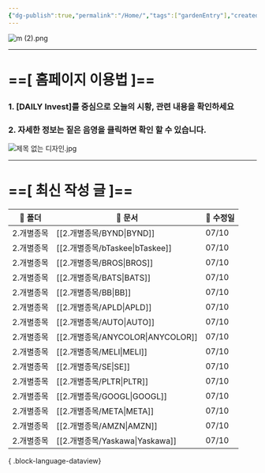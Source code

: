 ```yaml
---
{"dg-publish":true,"permalink":"/Home/","tags":["gardenEntry"],"created":"2025-06-09T13:40:49.286+09:00","updated":"2025-07-09T15:54:36.944+09:00"}
---
```


![m (2).png](/img/user/attachments/m%20(2).png)

------

# ==[ 홈페이지 이용법 ]==  

### 1. [DAILY Invest]를 중심으로 오늘의 시황, 관련 내용을 확인하세요

### 2. 자세한 정보는 짙은 음영을 클릭하면 확인 할 수 있습니다.

![제목 없는 디자인.jpg](/img/user/attachments/%EC%A0%9C%EB%AA%A9%20%EC%97%86%EB%8A%94%20%EB%94%94%EC%9E%90%EC%9D%B8.jpg)

----

# ==[ 최신 작성 글 ]==

| 📁 폴더  | 📄 문서                            | 📅 수정일 |
| ------ | -------------------------------- | ------ |
| 2.개별종목 | [[2.개별종목/BYND\|BYND]]         | 07/10  |
| 2.개별종목 | [[2.개별종목/bTaskee\|bTaskee]]   | 07/10  |
| 2.개별종목 | [[2.개별종목/BROS\|BROS]]         | 07/10  |
| 2.개별종목 | [[2.개별종목/BATS\|BATS]]         | 07/10  |
| 2.개별종목 | [[2.개별종목/BB\|BB]]             | 07/10  |
| 2.개별종목 | [[2.개별종목/APLD\|APLD]]         | 07/10  |
| 2.개별종목 | [[2.개별종목/AUTO\|AUTO]]         | 07/10  |
| 2.개별종목 | [[2.개별종목/ANYCOLOR\|ANYCOLOR]] | 07/10  |
| 2.개별종목 | [[2.개별종목/MELI\|MELI]]         | 07/10  |
| 2.개별종목 | [[2.개별종목/SE\|SE]]             | 07/10  |
| 2.개별종목 | [[2.개별종목/PLTR\|PLTR]]         | 07/10  |
| 2.개별종목 | [[2.개별종목/GOOGL\|GOOGL]]       | 07/10  |
| 2.개별종목 | [[2.개별종목/META\|META]]         | 07/10  |
| 2.개별종목 | [[2.개별종목/AMZN\|AMZN]]         | 07/10  |
| 2.개별종목 | [[2.개별종목/Yaskawa\|Yaskawa]]   | 07/10  |

{ .block-language-dataview}

